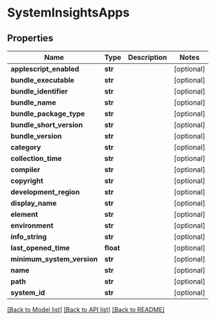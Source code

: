 # SystemInsightsApps

## Properties
Name | Type | Description | Notes
------------ | ------------- | ------------- | -------------
**applescript_enabled** | **str** |  | [optional] 
**bundle_executable** | **str** |  | [optional] 
**bundle_identifier** | **str** |  | [optional] 
**bundle_name** | **str** |  | [optional] 
**bundle_package_type** | **str** |  | [optional] 
**bundle_short_version** | **str** |  | [optional] 
**bundle_version** | **str** |  | [optional] 
**category** | **str** |  | [optional] 
**collection_time** | **str** |  | [optional] 
**compiler** | **str** |  | [optional] 
**copyright** | **str** |  | [optional] 
**development_region** | **str** |  | [optional] 
**display_name** | **str** |  | [optional] 
**element** | **str** |  | [optional] 
**environment** | **str** |  | [optional] 
**info_string** | **str** |  | [optional] 
**last_opened_time** | **float** |  | [optional] 
**minimum_system_version** | **str** |  | [optional] 
**name** | **str** |  | [optional] 
**path** | **str** |  | [optional] 
**system_id** | **str** |  | [optional] 

[[Back to Model list]](../README.md#documentation-for-models) [[Back to API list]](../README.md#documentation-for-api-endpoints) [[Back to README]](../README.md)


